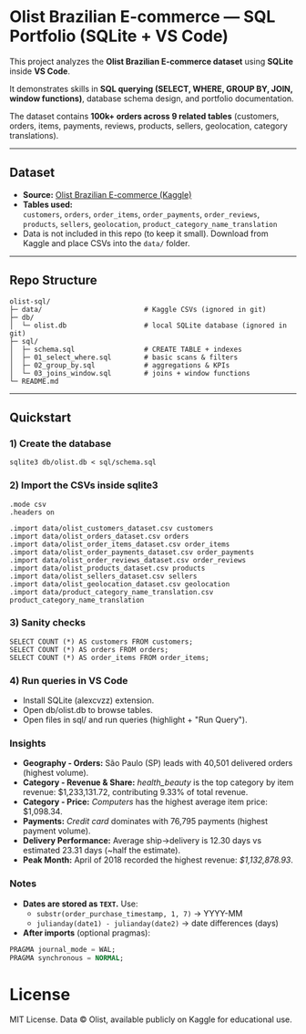 # Olist Brazilian E-commerce — SQL Portfolio (SQLite + VS Code)

This project analyzes the **Olist Brazilian E-commerce dataset** using **SQLite** inside **VS Code**.  

It demonstrates skills in **SQL querying (SELECT, WHERE, GROUP BY, JOIN, window functions)**, database schema design, and portfolio documentation.  

The dataset contains **100k+ orders across 9 related tables** (customers, orders, items, payments, reviews, products, sellers, geolocation, category translations).

---

## Dataset
- **Source:** [Olist Brazilian E-commerce (Kaggle)](https://www.kaggle.com/datasets/olistbr/brazilian-ecommerce)
- **Tables used:**  
  `customers`, `orders`, `order_items`, `order_payments`, `order_reviews`,  
  `products`, `sellers`, `geolocation`, `product_category_name_translation`
- Data is not included in this repo (to keep it small). Download from Kaggle and place CSVs into the `data/` folder.

---

## Repo Structure

```text
olist-sql/
├─ data/                         # Kaggle CSVs (ignored in git)
├─ db/
│  └─ olist.db                   # local SQLite database (ignored in git)
├─ sql/
│  ├─ schema.sql                 # CREATE TABLE + indexes
│  ├─ 01_select_where.sql        # basic scans & filters
│  ├─ 02_group_by.sql            # aggregations & KPIs
│  └─ 03_joins_window.sql        # joins + window functions
└─ README.md
```

---

## Quickstart

### 1) Create the database
```text
sqlite3 db/olist.db < sql/schema.sql
```

### 2) Import the CSVs inside sqlite3
```text
.mode csv
.headers on

.import data/olist_customers_dataset.csv customers
.import data/olist_orders_dataset.csv orders
.import data/olist_order_items_dataset.csv order_items
.import data/olist_order_payments_dataset.csv order_payments
.import data/olist_order_reviews_dataset.csv order_reviews
.import data/olist_products_dataset.csv products
.import data/olist_sellers_dataset.csv sellers
.import data/olist_geolocation_dataset.csv geolocation
.import data/product_category_name_translation.csv product_category_name_translation
```

### 3) Sanity checks
```text
SELECT COUNT (*) AS customers FROM customers;
SELECT COUNT (*) AS orders FROM orders;
SELECT COUNT (*) AS order_items FROM order_items;
```

### 4) Run queries in VS Code
- Install SQLite (alexcvzz) extension.
- Open db/olist.db to browse tables.
- Open files in sql/ and run queries (highlight + "Run Query").

### Insights
- **Geography - Orders:** São Paulo (SP) leads with 40,501 delivered orders (highest volume).
- **Category - Revenue & Share:** *health_beauty* is the top category by item revenue: $1,233,131.72, contributing 9.33% of total revenue.
- **Category - Price:** *Computers* has the highest average item price: $1,098.34.
- **Payments:** *Credit card* dominates with 76,795 payments (highest payment volume).
- **Delivery Performance:** Average ship→delivery is 12.30 days vs estimated 23.31 days (~half the estimate).
- **Peak Month:** April of 2018 recorded the highest revenue: *$1,132,878.93*.

### Notes
- **Dates are stored as `TEXT`.** Use:
  - `substr(order_purchase_timestamp, 1, 7)` → YYYY-MM
  - `julianday(date1) - julianday(date2)` → date differences (days)
- **After imports** (optional pragmas):
~~~sql
PRAGMA journal_mode = WAL;
PRAGMA synchronous = NORMAL;
~~~

# License
MIT License. Data © Olist, available publicly on Kaggle for educational use.
